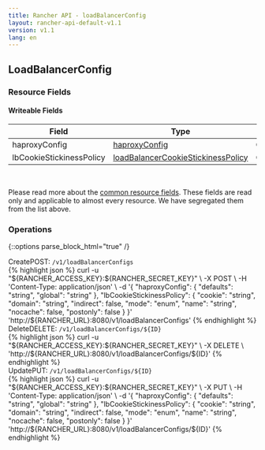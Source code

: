 ```yaml
---
title: Rancher API - loadBalancerConfig
layout: rancher-api-default-v1.1
version: v1.1
lang: en
---
```


## LoadBalancerConfig



### Resource Fields

#### Writeable Fields

Field | Type | Create | Update | Default | Notes
---|---|---|---|---|---
haproxyConfig | [haproxyConfig]({{site.baseurl}}/rancher/{{page.version}}/{{page.lang}}/api/api-resources/haproxyConfig/) | Optional | Yes | - | 
lbCookieStickinessPolicy | [loadBalancerCookieStickinessPolicy]({{site.baseurl}}/rancher/{{page.version}}/{{page.lang}}/api/api-resources/loadBalancerCookieStickinessPolicy/) | Optional | Yes | - | 



<br>

Please read more about the [common resource fields]({{site.baseurl}}/rancher/{{page.version}}/{{page.lang}}/api/common/). These fields are read only and applicable to almost every resource. We have segregated them from the list above.

### Operations
{::options parse_block_html="true" /}
<a id="create"></a>
<div class="action"><span class="header">Create<span class="headerright">POST:  <code>/v1/loadBalancerConfigs</code></span></span>
<div class="action-contents"> {% highlight json %}
curl -u "${RANCHER_ACCESS_KEY}:${RANCHER_SECRET_KEY}" \
-X POST \
-H 'Content-Type: application/json' \
-d '{
	"haproxyConfig": {
		"defaults": "string",
		"global": "string"
	},
	"lbCookieStickinessPolicy": {
		"cookie": "string",
		"domain": "string",
		"indirect": false,
		"mode": "enum",
		"name": "string",
		"nocache": false,
		"postonly": false
	}
}' 'http://${RANCHER_URL}:8080/v1/loadBalancerConfigs'
{% endhighlight %}
</div></div>
<a id="delete"></a>
<div class="action"><span class="header">Delete<span class="headerright">DELETE:  <code>/v1/loadBalancerConfigs/${ID}</code></span></span>
<div class="action-contents"> {% highlight json %}
curl -u "${RANCHER_ACCESS_KEY}:${RANCHER_SECRET_KEY}" \
-X DELETE \
'http://${RANCHER_URL}:8080/v1/loadBalancerConfigs/${ID}'
{% endhighlight %}
</div></div>
<a id="update"></a>
<div class="action"><span class="header">Update<span class="headerright">PUT:  <code>/v1/loadBalancerConfigs/${ID}</code></span></span>
<div class="action-contents"> {% highlight json %}
curl -u "${RANCHER_ACCESS_KEY}:${RANCHER_SECRET_KEY}" \
-X PUT \
-H 'Content-Type: application/json' \
-d '{
	"haproxyConfig": {
		"defaults": "string",
		"global": "string"
	},
	"lbCookieStickinessPolicy": {
		"cookie": "string",
		"domain": "string",
		"indirect": false,
		"mode": "enum",
		"name": "string",
		"nocache": false,
		"postonly": false
	}
}' 'http://${RANCHER_URL}:8080/v1/loadBalancerConfigs/${ID}'
{% endhighlight %}
</div></div>



